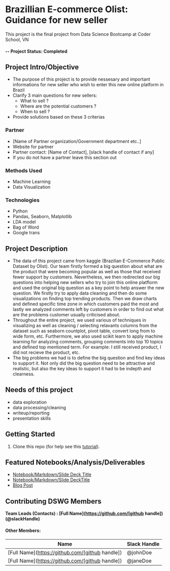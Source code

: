 # Brazillian E-commerce Olist: Guidance for new seller
This project is the final project from Data Science Bootcamp at Coder School, VN

#### -- Project Status: Completed

## Project Intro/Objective
- The purpose of this project is to provide nessesary and important informations for new seller who wish to enter this new online platform in Brazil 
- Clarify 3 main questions for new sellers: 
   + What to sell ? 
   + Where are the potential customers ?
   + When to sell ?
- Provide solutions based on these 3 criterias

### Partner
* [Name of Partner organization/Government department etc..]
* Website for partner
* Partner contact: [Name of Contact], [slack handle of contact if any]
* If you do not have a partner leave this section out

### Methods Used
* Machine Learning
* Data Visualization

### Technologies 
* Python
* Pandas, Seaborn, Matplotlib
* LDA model
* Bag of Word
* Google trans

## Project Description
- The data of this project came from kaggle (Brazilian E-Commerce Public Dataset by Olist). Our team firstly formed a big question about what are the product that were becoming popular as well as those that received fewer support by customers. Nevertheless, we then redirected our big questions into helping new sellers who try to join this online platflorm and used the original big question as a key point to help answer the new question. We firstly try to apply data cleaning and then do some visualizations on finding top trending products. Then we draw charts and defined specific time zone in which customers paid the most and lastly we analyzed comments left by customers in order to find out what are the problems customer usually criticised about.
- Throughout the entire project, we used various of techniques in visualizing as well as cleaning / selecting relavants columns from the dataset such as seaborn countplot, pivot table, convert long from to wide form, etc. Furthermore, we also used scikit learn to apply machine learning for analyzing comments, grouping comments into top 10 topics and defined top mentioned term. For example: I still received product, I did not recieve the product, etc.
-  The big problems we had is to define the big question and find key ideas to support it. Not only did the big question need to be attractive and realistic, but also the key ideas to support it had to be indepth and clearness.

## Needs of this project
- data exploration
- data processing/cleaning
- writeup/reporting
- presentation skills

## Getting Started

1. Clone this repo (for help see this [tutorial](https://help.github.com/articles/cloning-a-repository/)).

## Featured Notebooks/Analysis/Deliverables
* [Notebook/Markdown/Slide Deck Title](link)
* [Notebook/Markdown/Slide DeckTitle](link)
* [Blog Post](link)


## Contributing DSWG Members

**Team Leads (Contacts) : [Full Name](https://github.com/[github handle])(@slackHandle)**

#### Other Members:

|Name     |  Slack Handle   | 
|---------|-----------------|
|[Full Name](https://github.com/[github handle])| @johnDoe        |
|[Full Name](https://github.com/[github handle]) |     @janeDoe    |

